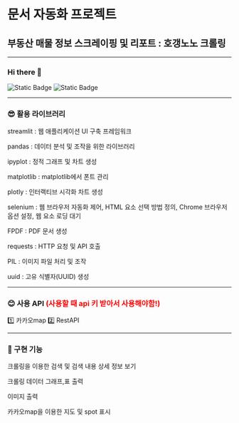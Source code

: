 # 문서 자동화 프로젝트
## 부동산 매물 정보 스크레이핑 및 리포트 : 호갱노노 크롤링
---


### Hi there 👋
![Static Badge](https://img.shields.io/badge/:김민재-blue)
![Static Badge](https://img.shields.io/badge/:안녕하세요-pupple)

---
### 😎 활용 라이브러리

streamlit :  웹 애플리케이션 UI 구축 프레임워크

pandas :  데이터 분석 및 조작을 위한 라이브러리

ipyplot :  정적 그래프 및 차트 생성

matplotlib :  matplotlib에서 폰트 관리

 plotly :  인터랙티브 시각화 차트 생성

selenium :   웹 브라우저 자동화 제어,
HTML 요소 선택 방법 정의,
Chrome 브라우저 옵션 설정,
웹 요소 로딩 대기

FPDF :  PDF 문서 생성

requests :  HTTP 요청 및 API 호출

PIL :  이미지 파일 처리 및 조작

uuid :  고유 식별자(UUID) 생성

---
### 😊 사용 API <span style="color:red">(사용할 때 api 키 받아서 사용해야함!) </span>
1️⃣ 카카오map
2️⃣ RestAPI

---
### 🤣 구현 기능
크롤링을 이용한 검색 및 검색 내용 상세 정보 보기

크롤링 데이터 그래프,표 출력

이미지 출력

카카오map을 이용한 지도 및 spot 표시

